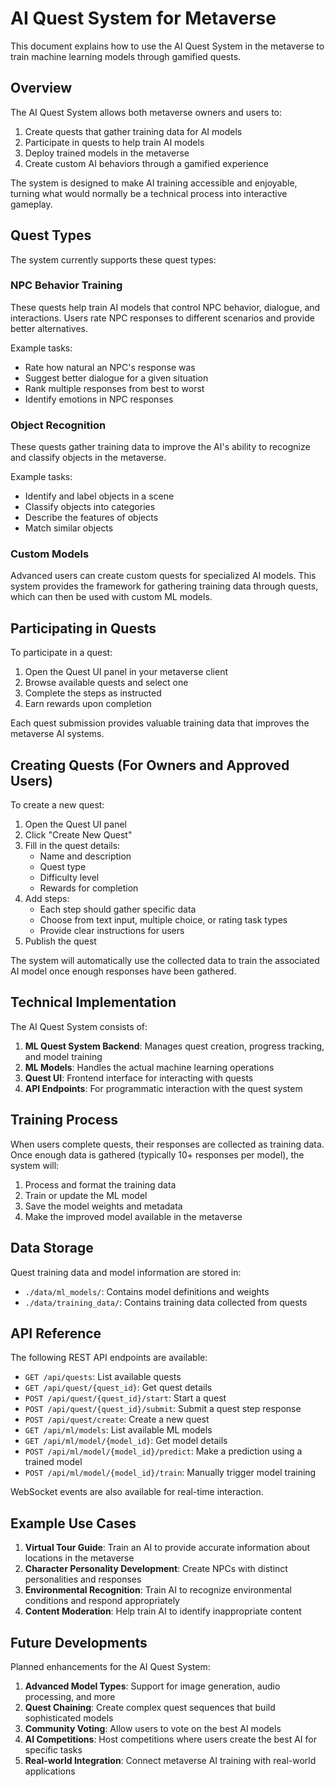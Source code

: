 # AI Quest System for Metaverse

This document explains how to use the AI Quest System in the metaverse to train machine learning models through gamified quests.

## Overview

The AI Quest System allows both metaverse owners and users to:

1. Create quests that gather training data for AI models
2. Participate in quests to help train AI models
3. Deploy trained models in the metaverse
4. Create custom AI behaviors through a gamified experience

The system is designed to make AI training accessible and enjoyable, turning what would normally be a technical process into interactive gameplay.

## Quest Types

The system currently supports these quest types:

### NPC Behavior Training

These quests help train AI models that control NPC behavior, dialogue, and interactions. Users rate NPC responses to different scenarios and provide better alternatives.

Example tasks:

- Rate how natural an NPC's response was
- Suggest better dialogue for a given situation
- Rank multiple responses from best to worst
- Identify emotions in NPC responses

### Object Recognition

These quests gather training data to improve the AI's ability to recognize and classify objects in the metaverse.

Example tasks:

- Identify and label objects in a scene
- Classify objects into categories
- Describe the features of objects
- Match similar objects

### Custom Models

Advanced users can create custom quests for specialized AI models. This system provides the framework for gathering training data through quests, which can then be used with custom ML models.

## Participating in Quests

To participate in a quest:

1. Open the Quest UI panel in your metaverse client
2. Browse available quests and select one
3. Complete the steps as instructed
4. Earn rewards upon completion

Each quest submission provides valuable training data that improves the metaverse AI systems.

## Creating Quests (For Owners and Approved Users)

To create a new quest:

1. Open the Quest UI panel
2. Click "Create New Quest"
3. Fill in the quest details:
   - Name and description
   - Quest type
   - Difficulty level
   - Rewards for completion
4. Add steps:
   - Each step should gather specific data
   - Choose from text input, multiple choice, or rating task types
   - Provide clear instructions for users
5. Publish the quest

The system will automatically use the collected data to train the associated AI model once enough responses have been gathered.

## Technical Implementation

The AI Quest System consists of:

1. **ML Quest System Backend**: Manages quest creation, progress tracking, and model training
2. **ML Models**: Handles the actual machine learning operations
3. **Quest UI**: Frontend interface for interacting with quests
4. **API Endpoints**: For programmatic interaction with the quest system

## Training Process

When users complete quests, their responses are collected as training data. Once enough data is gathered (typically 10+ responses per model), the system will:

1. Process and format the training data
2. Train or update the ML model
3. Save the model weights and metadata
4. Make the improved model available in the metaverse

## Data Storage

Quest training data and model information are stored in:

- `./data/ml_models/`: Contains model definitions and weights
- `./data/training_data/`: Contains training data collected from quests

## API Reference

The following REST API endpoints are available:

- `GET /api/quests`: List available quests
- `GET /api/quest/{quest_id}`: Get quest details
- `POST /api/quest/{quest_id}/start`: Start a quest
- `POST /api/quest/{quest_id}/submit`: Submit a quest step response
- `POST /api/quest/create`: Create a new quest
- `GET /api/ml/models`: List available ML models
- `GET /api/ml/model/{model_id}`: Get model details
- `POST /api/ml/model/{model_id}/predict`: Make a prediction using a trained model
- `POST /api/ml/model/{model_id}/train`: Manually trigger model training

WebSocket events are also available for real-time interaction.

## Example Use Cases

1. **Virtual Tour Guide**: Train an AI to provide accurate information about locations in the metaverse
2. **Character Personality Development**: Create NPCs with distinct personalities and responses
3. **Environmental Recognition**: Train AI to recognize environmental conditions and respond appropriately
4. **Content Moderation**: Help train AI to identify inappropriate content

## Future Developments

Planned enhancements for the AI Quest System:

1. **Advanced Model Types**: Support for image generation, audio processing, and more
2. **Quest Chaining**: Create complex quest sequences that build sophisticated models
3. **Community Voting**: Allow users to vote on the best AI models
4. **AI Competitions**: Host competitions where users create the best AI for specific tasks
5. **Real-world Integration**: Connect metaverse AI training with real-world applications
